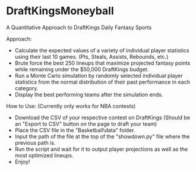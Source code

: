 # DraftKingsMoneyball
A Quantitative Approach to DraftKings Daily Fantasy Sports


Approach:

- Calculate the expected values of a variety of individual player statistics using their last 10 games. (Pts, Steals, Assists, Rebounds, etc.)
- Brute force the best 250 lineups that maximize projected fantasy points while remaining under the $50,000 DraftKings budget.
- Run a Monte Carlo simulation by randomly selected individual player statistics from the normal distribution of their past performance in each category.
- Display the best performing teams after the simulation ends.



How to Use:
(Currently only works for NBA contests)
- Download the CSV of your respective contest on DraftKings (Should be an "Export to CSV" button on the page to draft your team)
- Place the CSV file in the "Basketball\data\" folder.
- Input the path of the file at the top of the "showdown.py" file where the previous path is.
- Run the script and wait for it to output player projections as well as the most optimized lineups.
- Enjoy!
